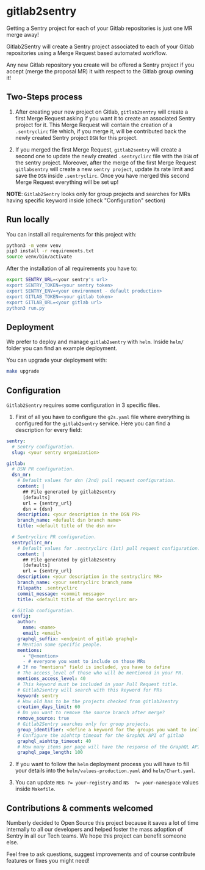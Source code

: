 # gitlab2sentry

Getting a Sentry project for each of your Gitlab repositories is just one MR merge away!

Gitlab2Sentry will create a Sentry project associated to each of your Gitlab repositories using a Merge Request based automated workflow.

Any new Gitlab repository you create will be offered a Sentry project if you accept (merge the proposal MR) it with respect to the Gitlab group owning it!

## Two-Steps process

1. After creating your new project on Gitlab, ```gitlab2sentry``` will create a first Merge Request asking if you want it to create an associated Sentry project for it. This Merge Request will contain the creation of a ```.sentryclirc``` file which, if you merge it, will be contributed back the newly created Sentry project ```DSN``` for this project.

2. If you merged the first Merge Request, ```gitlab2sentry``` will create a second one to update the newly created ```.sentryclirc``` file with the ```DSN``` of the sentry project. Moreover, after the merge of the first Merge Request ```gitlabsentry``` will create a new ```sentry project```, update its rate limit and save the ```DSN``` inside ```.sentryclirc```. Once you have merged this second Merge Request everything will be set up!

**NOTE**: ```Gitlab2Sentry``` looks only for group projects and searches for MRs having specific keyword inside (check "Configuration" section)


## Run locally

You can install all requirements for this project with:

```bash
python3 -m venv venv
pip3 install -r requirements.txt
source venv/bin/activate
```

After the installation of all requirements you have to:

```bash
export SENTRY_URL=<your sentry's url>
export SENTRY_TOKEN=<your sentry token>
export SENTRY_ENV=<your environment - default production>
export GITLAB_TOKEN=<your gitlab token>
export GITLAB_URL=<your gitlab url>
python3 run.py
```

## Deployment

We prefer to deploy and manage ```gitlab2sentry``` with ```helm```. Inside ```helm/``` folder you can find an example deployment.

You can upgrade your deployment with:

```bash
make upgrade
```

## Configuration

```Gitlab2Sentry``` requires some configuration in 3 specific files.

1. First of all you have to configure the ```g2s.yaml``` file where everything is configured for the ```gitlab2sentry``` service. Here you can find a description for every field:

```yaml
sentry:
  # Sentry configuration.
  slug: <your sentry organization>

gitlab:
  # DSN PR configuration.
  dsn_mr:
    # Default values for dsn (2nd) pull request configuration.
    content: |
      ## File generated by gitlab2sentry
      [defaults]
      url = {sentry_url}
      dsn = {dsn}
    description: <your description in the DSN PR>
    branch_name: <default dsn branch name>
    title: <default title of the dsn mr>

  # Sentryclirc PR configuration.
  sentryclirc_mr:
    # Default values for .sentryclirc (1st) pull request configuration.
    content: |
      ## File generated by gitlab2sentry
      [defaults]
      url = {sentry_url}
    description: <your description in the sentryclirc MR>
    branch_name: <your sentryclirc branch_name
    filepath: .sentryclirc
    commit_message: <commit message>
    title: <default title of the sentryclirc mr>

  # Gitlab configuration.
  config:
    author:
      name: <name>
      email: <email>
    graphql_suffix: <endpoint of gitlab graphql>
    # Mention some specific people.
    mentions:
      - "@<mention>
      - # everyone you want to include on those MRs
    # If no "mentions" field is included, you have to define
    # The access_level of those who will be mentioned in your PR.
    mentions_access_level: 40
    # This keyword must be included in your Pull Request title.
    # Gitlab2sentry will search with this keyword for PRs
    keyword: sentry
    # How old has to be the projects checked from gitlab2sentry
    creation_days_limit: 60
    # Do you want to remove the source branch after merge?
    remove_source: true
    # Gitlab2Sentry searches only for group projects.
    group_identifier: <define a keyword for the groups you want to include>
    # Configure the aiohttp timeout for the GraphQL API of gitlab
    graphql_aiohttp_timeout: 40
    # How many items per page will have the response of the GraphQL API.
    graphql_page_length: 100
```

2. If you want to follow the ```helm``` deployment process you will have to fill your details into the ```helm/values-production.yaml``` and ```helm/Chart.yaml```.

3. You can update ```REG ?= your-registry``` and ```NS	?= your-namespace``` values inside ```Makefile```.

## Contributions & comments welcomed

Numberly decided to Open Source this project because it saves a lot of time internally to all our developers and helped foster the mass adoption of Sentry in all our Tech teams. We hope this project can benefit someone else.

Feel free to ask questions, suggest improvements and of course contribute features or fixes you might need!

